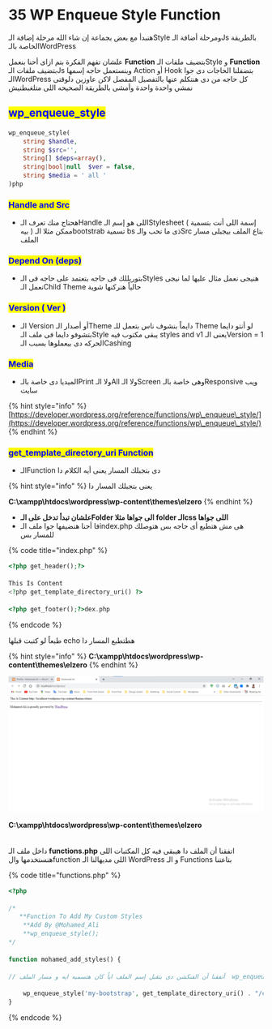 # 35 WP Enqueue Style Function

هنبدأ مع بعض يجماعة إن شاء الله مرحلة إضافة الـStyle ومرحلة أضافة الـJs بالطريقة الخاصة بالـWordPress

علشان تفهم الفكرة بتم ازاى أحنا بنعمل **Function** بتضيف ملفات الـStyle و **Function** بتضيف ملفات الـJs وبنستعمل حاجه إسمها Action أو Hook بتضفلنا الحاجات دى جوا الـWordPress كل حاجه من دى هنتكلم عنها بالتفصيل المفصل لاكن عاوزين دلوقتى نمشي واحدة واحدة وأمشى بالطريقة الصحيحه اللى متلغبطنيش

<mark style="color:blue;"></mark>

## <mark style="color:blue;">wp\_enqueue\_style</mark>

```php
wp_enqueue_style(
    string $handle,
    string $src='',
    String[] $deps=array(),
    string|bool|null  $ver = false,
    string $media = ' all ' 
)php
```

### <mark style="color:blue;">Handle and Src</mark>

* هحتاج منك تعرف الـHandle اللى هو إسم الـStylesheet ( إسمة اللى أنت بتسمية بيه ) ممكن مثلا الـbootstrab تسمية bs ذى ما تحب والـSrc بتاع الملف بيجبلى مسار الملف

### <mark style="color:blue;">Depend On (deps)</mark>

* بتوريللك فى حاجه بتعتمد على حاجه فى الـStyles هنيجى نعمل مثال عليها لما نيجى نعمل الـChild Theme حالياً هنركنها شوية

### <mark style="color:blue;">Version ( Ver )</mark>

* الـ Version أو أصدار الـTheme دايماً بنشوف ناس بتعمل للـ Theme لو أنتو دايما بتشوفو دايما فى ملف الـStyle يبقى مكتوب فيه styles and v1 يعنى الـVersion = 1 الحركه دى بيعملوها بسبب الـCashing

### <mark style="color:blue;">Media</mark>

* الميديا دى خاصة بالـPrint ولا الـAll ولا الـScreen وهى خاصة بالـResponsive ويب سايت

{% hint style="info" %}
[https://developer.wordpress.org/reference/functions/wp\_enqueue\_style/](https://developer.wordpress.org/reference/functions/wp\_enqueue\_style/)
{% endhint %}



### <mark style="color:blue;">**get\_template\_directory\_uri Function**</mark>

* الـFunction دى بتجبلك المسار يعنى أيه الكلام دا

{% hint style="info" %}
يعنى بتجبلك المسار دا

**C:\xampp\htdocs\wordpress\wp-content\themes\elzero**
{% endhint %}

* **علشان تبدأ تدخل على الـFolder الى جواها مثلا folder الـcss اللى جواها**
* فا أحنا هنضيفها جوا ملف الـindex.php هى مش هتطبع أى حاجه بس هتوصلك للمسار بس

{% code title="index.php" %}
```php
<?php get_header();?>

This Is Content
<?php get_template_directory_uri() ?>

<?php get_footer();?>dex.php
```
{% endcode %}

طبعاً لو كتبت قبلها echo هطتطبع المسار دا

{% hint style="info" %}
**C:\xampp\htdocs\wordpress\wp-content\themes\elzero**
{% endhint %}

![](<.gitbook/assets/WordPress - wp enqueue style function.png>)



**C:\xampp\htdocs\wordpress\wp-content\themes\elzero**\
\
\
داخل ملف الـ **functions.php** اتفقنا أن الملف دا هيبقى فيه كل المكتبات اللى هنستخدمها والfunction اللى مديهالنا الـ WordPress و الـ Functions بتاعتنا

{% code title="functions.php" %}
```php
<?php 

/*
   **Function To Add My Custom Styles
    **Add By @Mohamed_Ali
    **wp_enqueue_style();
*/

function mohamed_add_styles() {

// أتفقنا أن الفنكشن دى بتقبل إسم الملف اياً كان هتسميه ايه و مسار الملف  wp_enqueue_style

    wp_enqueue_style('my-bootstrap', get_template_directory_uri() . "/css/bootstrap.min.css");
}
```
{% endcode %}



